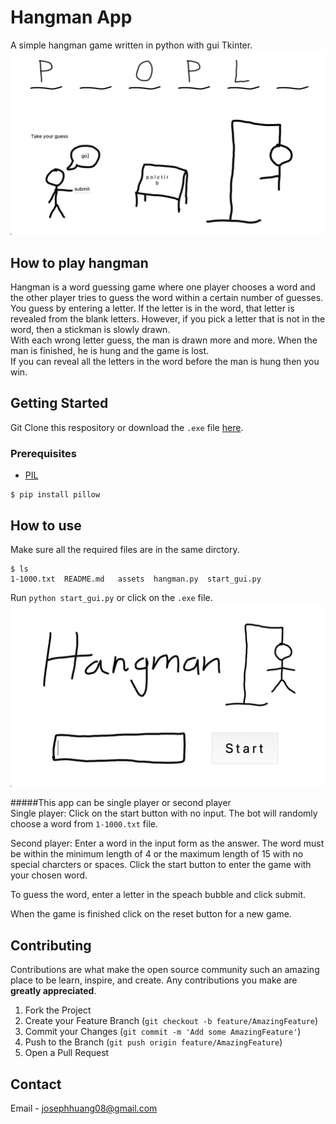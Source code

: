 # Hangman App
A simple hangman game written in python with gui Tkinter.  
![alt text](assets/show_case.png)

## How to play hangman
Hangman is a word guessing game where one player chooses a word and the other player tries to guess the word within a certain number of guesses. You guess by entering a letter. If the letter is in the word, that letter is revealed from the blank letters. However, if you pick a letter that is not in the word, then a stickman is slowly drawn.  
With each wrong letter guess, the man is drawn more and more. When the man is finished, he is hung and the game is lost.  
If you can reveal all the letters in the word before the man is hung then you win.

## Getting Started
Git Clone this respository or download the `.exe` file [here](https://drive.google.com/drive/folders/1og8h2OqalAaY8unH8pyZgR9kSzr1HHsd?usp=sharing).

### Prerequisites
* [PIL](https://pillow.readthedocs.io/en/stable/)
```
$ pip install pillow
```

## How to use
Make sure all the required files are in the same dirctory.
```
$ ls  
1-1000.txt	README.md	assets	hangman.py	start_gui.py
```

Run `python start_gui.py` or click on the `.exe` file.  
![alt text](assets/intro.png)

#####This app can be single player or second player  
Single player: Click on the start button with no input. The bot will randomly choose a word from `1-1000.txt` file.

Second player: Enter a word in the input form as the answer. The word must be within the minimum length of 4 or the maximum length of 15 with no special charcters or spaces. Click the start button to enter the game with your chosen word.

To guess the word, enter a letter in the speach bubble and click submit.

When the game is finished click on the reset button for a new game.

<!-- CONTRIBUTING -->
## Contributing
Contributions are what make the open source community such an amazing place to be learn, inspire, and create. Any contributions you make are **greatly appreciated**.  

1. Fork the Project
2. Create your Feature Branch (`git checkout -b feature/AmazingFeature`)
3. Commit your Changes (`git commit -m 'Add some AmazingFeature'`)
4. Push to the Branch (`git push origin feature/AmazingFeature`)
5. Open a Pull Request

<!-- CONTACT -->
## Contact
Email - josephhuang08@gmail.com